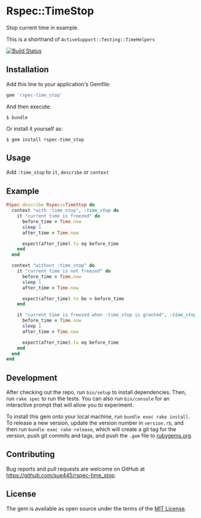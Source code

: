 # Rspec::TimeStop
Stop current time in example.

This is a shorthand of `ActiveSupport::Testing::TimeHelpers`

[![Build Status](https://travis-ci.org/sue445/rspec-time_stop.svg?branch=master)](https://travis-ci.org/sue445/rspec-time_stop)

## Installation

Add this line to your application's Gemfile:

```ruby
gem 'rspec-time_stop'
```

And then execute:

    $ bundle

Or install it yourself as:

    $ gem install rspec-time_stop

## Usage

Add `:time_stop` to `it`, `describe` or `context`

## Example
```ruby
RSpec.describe Rspec::TimeStop do
  context "with :time_stop", :time_stop do
    it "current time is freezed" do
      before_time = Time.now
      sleep 1
      after_time = Time.now

      expect(after_time).to eq before_time
    end
  end

  context "without :time_stop" do
    it "current time is not freezed" do
      before_time = Time.now
      sleep 1
      after_time = Time.now

      expect(after_time).to be > before_time
    end

    it "current time is freezed when :time_stop is granted", :time_stop do
      before_time = Time.now
      sleep 1
      after_time = Time.now

      expect(after_time).to eq before_time
    end
  end
end
```

## Development

After checking out the repo, run `bin/setup` to install dependencies. Then, run `rake spec` to run the tests. You can also run `bin/console` for an interactive prompt that will allow you to experiment.

To install this gem onto your local machine, run `bundle exec rake install`. To release a new version, update the version number in `version.rb`, and then run `bundle exec rake release`, which will create a git tag for the version, push git commits and tags, and push the `.gem` file to [rubygems.org](https://rubygems.org).

## Contributing

Bug reports and pull requests are welcome on GitHub at https://github.com/sue445/rspec-time_stop.

## License

The gem is available as open source under the terms of the [MIT License](https://opensource.org/licenses/MIT).
